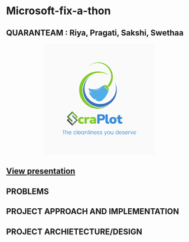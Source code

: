 # Microsoft-fix-a-thon

## QUARANTEAM : Riya, Pragati, Sakshi, Swethaa
<p align="center"><img src="https://github.com/1539sakshi/Microsoft-fix-a-thon/blob/main/Images/Logo/Logo.png" width="300"/></p>


## [View presentation](https://docs.google.com/presentation/d/1ScQIiLdh678mbyNnBK3zcxzHWj465ZGI/edit?rtpof=true&sd=true)

## PROBLEMS

## PROJECT APPROACH AND IMPLEMENTATION

## PROJECT ARCHIETECTURE/DESIGN

